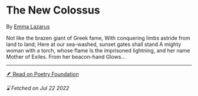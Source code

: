 # The New Colossus
By [Emma Lazarus](https://www.poetryfoundation.org/poets/emma-lazarus)

Not like the brazen giant of Greek fame,
With conquering limbs astride from land to land;
Here at our sea-washed, sunset gates shall stand
A mighty woman with a torch, whose flame
Is the imprisoned lightning, and her name
Mother of Exiles. From her beacon-hand
Glows...


***

[🪶 Read on Poetry Foundation](https://www.poetryfoundation.org/poems/46550/the-new-colossus)

_⌛ Fetched on Jul 22 2022_